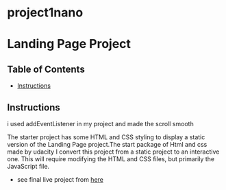 # project1nano
# Landing Page Project

## Table of Contents

* [Instructions](#instructions)

## Instructions
i used addEventListener in my project and made the scroll smooth

The starter project has some HTML and CSS styling to display a static version of the Landing Page project.The start package of Html and css made by udacity I convert this project from a static project to an interactive one. This will require modifying the HTML and CSS files, but primarily the JavaScript file.

* see final live project from [here](https://ibrahimraslan92.github.io/project1nano/)
